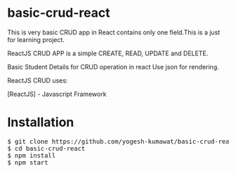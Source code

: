# basic-crud-react

This is very basic CRUD app in React contains only one field.This is a just for learning project.

ReactJS CRUD APP is a simple CREATE, READ, UPDATE and DELETE.

Basic Student Details for CRUD operation in react
Use json for rendering.

ReactJS CRUD uses:

[ReactJS] - Javascript Framework

# Installation

<pre>
$ git clone https://github.com/yogesh-kumawat/basic-crud-react.git
$ cd basic-crud-react
$ npm install
$ npm start
</pre>

